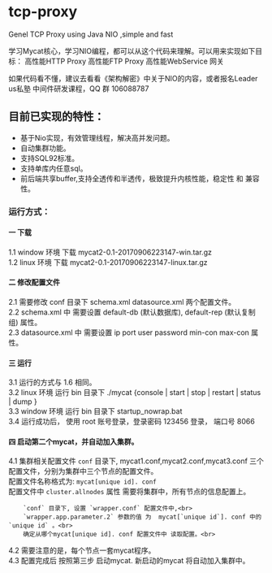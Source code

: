 # tcp-proxy
Genel TCP Proxy using Java NIO ,simple and fast

学习Mycat核心，学习NIO编程，都可以从这个代码来理解。可以用来实现如下目标：
高性能HTTP Proxy
高性能FTP Proxy
高性能WebService 网关

如果代码看不懂，建议去看看《架构解密》中关于NIO的内容，或者报名Leader us私塾 中间件研发课程，QQ 群 106088787 


## 目前已实现的特性：

*  基于Nio实现，有效管理线程，解决高并发问题。
*  自动集群功能。
*  支持SQL92标准。
*  支持单库内任意sql。
*  前后端共享buffer,支持全透传和半透传，极致提升内核性能，稳定性 和 兼容性。

### 运行方式：

#### 一 下载

   1.1  window 环境 下载 mycat2-0.1-20170906223147-win.tar.gz <br>
   1.2  linux 环境 下载 mycat2-0.1-20170906223147-linux.tar.gz<br>

#### 二 修改配置文件

   2.1  需要修改 conf 目录下 schema.xml datasource.xml 两个配置文件。<br>
   2.2  schema.xml 中 需要设置 default-db (默认数据库), default-rep (默认复制组) 属性。<br>
   2.3  datasource.xml 中 需要设置 ip port user password min-con max-con 属性。<br>

#### 三 运行

   3.1  运行的方式与 1.6 相同。<br>
   3.2  linux 环境 运行 bin 目录下 ./mycat {console | start | stop | restart | status | dump }<br>
   3.3  window 环境 运行 bin 目录下 startup_nowrap.bat<br>
   3.4  运行成功后， 使用 root 账号登录，登录密码 123456 登录， 端口号 8066<br>

#### 四 启动第二个mycat，并自动加入集群。

   4.1  集群相关配置文件
        `conf` 目录下, mycat1.conf,mycat2.conf,mycat3.conf 三个配置文件，分别为集群中三个节点的配置文件。<br>
        配置文件名称格式为: `mycat[unique id]. conf`<br>
        配置文件中 `cluster.allnodes` 属性 需要将集群中，所有节点的信息配置上。<br>

        `conf` 目录下, 设置 `wrapper.conf` 配置文件中,<br>
        `wrapper.app.parameter.2` 参数的值 为  mycat[`unique id`]. conf 中的  `unique id` 。<br>
        确定从哪个mycat[unique id]. conf 配置文件中 读取配置。<br>
   4.2  需要注意的是，每个节点一套mycat程序。<br>
   4.3  配置完成后 按照第三步 启动mycat. 新启动的mycat 将自动加入集群中。<br>
